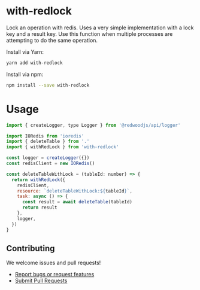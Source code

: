 # with-redlock

Lock an operation with redis. Uses a very simple implementation with a lock key and a result key. Use this function when multiple processes are attempting to do the same operation.

Install via Yarn:

```bash
yarn add with-redlock
```

Install via npm:

```bash
npm install --save with-redlock
```

# Usage

```javascript
import { createLogger, type Logger } from '@redwoodjs/api/logger'

import IORedis from 'ioredis'
import { deleteTable } from '.'
import { withRedLock } from 'with-redlock'

const logger = createLogger({})
const redisClient = new IORedis()

const deleteTableWithLock = (tableId: number) => {
  return withRedLock({
    redisClient,
    resource: `deleteTableWithLock:${tableId}`,
    task: async () => {
      const result = await deleteTable(tableId)
      return result
    },
    logger,
  })
}
```

## Contributing

We welcome issues and pull requests!

- [Report bugs or request features](https://github.com/stafflink-pty-ltd/with-redlock/issues)
- [Submit Pull Requests](https://github.com/stafflink-pty-ltd/with-redlock/pulls)

